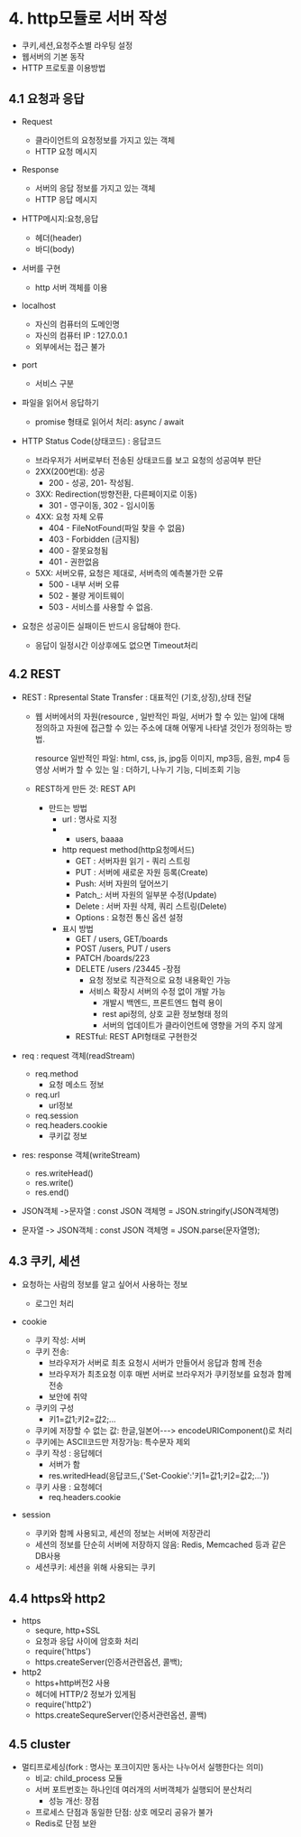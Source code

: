 # 4. http모듈로 서버 작성
  * 쿠키,세션,요청주소별 라우팅 설정
  * 웹서버의 기본 동작
  * HTTP 프로토콜 이용방법
## 4.1 요청과 응답
  * Request
    - 클라이언트의 요청정보를 가지고 있는 객체
    - HTTP 요청 메시지
  * Response
     - 서버의 응답 정보를 가지고 있는 객체
     - HTTP 응답 메시지
  * HTTP메시지:요청,응답
    - 헤더(header)
    - 바디(body)
  * 서버를 구현
    - http 서버 객체를 이용

  * localhost
    - 자신의 컴퓨터의 도메인명
    - 자신의 컴퓨터 IP : 127.0.0.1
    - 외부에서는 접근 불가
  * port
    - 서비스 구분
  
  * 파일을 읽어서 응답하기
    - promise 형태로 읽어서 처리: async / await

  * HTTP Status Code(상태코드) : 응답코드
    - 브라우저가 서버로부터 전송된 상태코드를 보고 요청의 성공여부 판단
    - 2XX(200번대): 성공
      - 200 - 성공, 201- 작성됨.
    - 3XX: Redirection(방향전환, 다른페이지로 이동)
      - 301 - 영구이동, 302 - 임시이동
    - 4XX: 요청 자체 오류
      - 404 - FileNotFound(파일 찾을 수 없음)
      - 403 - Forbidden (금지됨)
      - 400 - 잘못요청됨
      - 401 - 권한없음
    - 5XX: 서버오류, 요청은 제대로, 서버측의 예측불가한 오류
      - 500 - 내부 서버 오류
      - 502 - 불량 게이트웨이
      - 503 - 서비스를 사용할 수 없음.

  * 요청은 성공이든 실패이든 반드시 응답해야 한다.
    - 응답이 일정시간 이상후에도 없으면 Timeout처리
## 4.2 REST
  * REST : Rpresental State Transfer : 대표적인 (기호,상징),상태 전달
    - 웹 서버에서의 자원(resource , 일반적인 파일, 서버가 할 수 있는 일)에 대해 정의하고 자원에 접근할 수 있는 주소에 대해 어떻게 나타낼 것인가 정의하는 방법.

      resource
      일반적인 파일: html, css, js, jpg등 이미지, mp3등, 음원, mp4 등 영상
      서버가 할 수 있는 일 : 더하기, 나누기 기능, 디비조회 기능
    - REST하게 만든 것: REST API
      - 만드는 방법
        - url : 명사로 지정
        - - users, baaaa
        - http request method(http요청메서드)
          - GET : 서버자원 읽기 - 쿼리 스트링
          - PUT : 서버에 새로운 자원 등록(Create)
          - Push: 서버 자원의 덮어쓰기
          - Patch_: 서버 자원의 일부분 수정(Update)
          - Delete : 서버 자원 삭제, 쿼리 스트링(Delete)
          - Options : 요청전 통신 옵션 설정
        - 표시 방법
          - GET / users, GET/boards
          - POST /users, PUT / users
          - PATCH /boards/223
          - DELETE /users /23445
          -장점
            - 요청 정보로 직관적으로 요청 내용확인 가능
            - 서비스 확장시  서버의 수정 없이 개발 가능
              - 개발시 백엔드, 프론트엔드 협력 용이
              - rest api정의, 상호 교환 정보형태 정의
              - 서버의 업데이트가 클라이언트에 영향을 거의 주지 않게
          - RESTful: REST API형태로 구현한것

* req : request 객체(readStream)
  - req.method
    - 요청 메소드 정보
  - req.url
    - url정보
  - req.session
  - req.headers.cookie
    - 쿠키값 정보

* res: response 객체(writeStream)
  - res.writeHead()
  - res.write()
  - res.end()

* JSON객체 ->문자열 : const JSON 객체명 = JSON.stringify(JSON객체명)
* 문자열 -> JSON객체 : const JSON 객체명 = JSON.parse(문자열명);

## 4.3 쿠키, 세션
* 요청하는 사람의 정보를 알고 싶어서 사용하는 정보
  - 로그인 처리

* cookie
  - 쿠키 작성: 서버
  - 쿠키 전송:
    - 브라우저가 서버로 최초 요청시 서버가 만들어서 응답과 함께 전송
    - 브라우저가 최초요청 이후 매번 서버로 
                브라우저가 쿠키정보를 요청과 함께 전송
    - 보안에 취약
  - 쿠키의 구성
    - 키1=값1;키2=값2;...
  - 쿠키에 저장할 수 없는 값: 한글,일본어---> encodeURIComponent()로 처리
  - 쿠키에는 ASCII코드만 저장가능: 특수문자 제외
  - 쿠키 작성 : 응답헤더
    - 서버가 함
    - res.writedHead(응답코드,{'Set-Cookie':'키1=값1;키2=값2;...'})
  - 쿠키 사용 : 요청헤더
    - req.headers.cookie

* session
  - 쿠키와 함께 사용되고, 세션의 정보는 서버에 저장관리
  - 세션의 정보를 단순히 서버에 저장하지 않음: Redis, Memcached 등과 같은 DB사용
  - 세션쿠키: 세션을 위해 사용되는 쿠키

## 4.4 https와 http2
* https
  - sequre, http+SSL
  - 요청과 응답 사이에 암호화 처리
  - require('https')
  - https.createServer(인증서관련옵션, 콜백);
* http2
  - https+http버전2 사용 
  - 헤더에 HTTP/2 정보가 있게됨
  - require('http2')
  - https.createSequreServer(인증서관련옵션, 콜백)

## 4.5 cluster
* 멀티프로세싱(fork : 명사는 포크이지만 동사는 나누어서 실행한다는 의미)
  - 비교: child_process 모듈
  - 서버 포트번호는 하나인데 여러개의 서버객체가 실행되어 분산처리
    - 성능 개선: 장점
  - 프로세스 단점과 동일한 단점: 상호 메모리 공유가 불가
  - Redis로 단점 보완




  




















